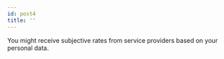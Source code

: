 ```yaml
---
id: post4
title: ''
---
```


You might receive subjective rates from service providers based on your personal data.
